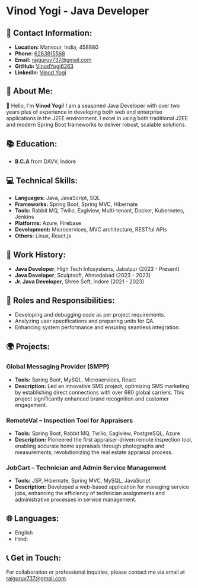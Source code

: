 # Vinod Yogi - Java Developer

## 📍 Contact Information:
- **Location:** Mansour, India, 458880
- **Phone:** [6263815568](tel:6263815568)
- **Email:** [rajguruv737@gmail.com](mailto:rajguruv737@gmail.com)
- **GitHub:** [VinodYogi6263](https://github.com/VinodYogi6263)
- **LinkedIn:** [Vinod Yogi](https://www.linkedin.com/in/vinod-yogi)

## 💫 About Me:
👋 Hello, I'm **Vinod Yogi**! I am a seasoned Java Developer with over two years plus of experience in developing both web and enterprise applications in the J2EE environment. I excel in using both traditional J2EE and modern Spring Boot frameworks to deliver robust, scalable solutions.

## 📚 Education:
- **B.C.A** from DAVV, Indore

## 💻 Technical Skills:
- **Languages:** Java, JavaScript, SQL
- **Frameworks:** Spring Boot, Spring MVC, Hibernate
- **Tools:** Rabbit MQ, Twilio, Eaglview, Multi-tenant, Docker, Kubernetes, Jenkins
- **Platforms:** Azure, Firebase
- **Development:** Microservices, MVC architecture, RESTful APIs
- **Others:** Linux, React.js

## 📜 Work History:
- **Java Developer**, High Tech Infosystems, Jabalpur (2023 - Present)
- **Java Developer**, Sculptsoft, Ahmedabad (2023 - 2023)
- **Jr. Java Developer**, Shree Soft, Indore (2021 - 2023)

## 🔧 Roles and Responsibilities:
- Developing and debugging code as per project requirements.
- Analyzing user specifications and preparing units for QA.
- Enhancing system performance and ensuring seamless integration.

## 🌍 Projects:
### Global Messaging Provider (SMPP)
- **Tools:** Spring Boot, MySQL, Microservices, React
- **Description:** Led an innovative SMS project, optimizing SMS marketing by establishing direct connections with over 680 global carriers. This project significantly enhanced brand recognition and customer engagement.

### RemoteVal – Inspection Tool for Appraisers
- **Tools:** Spring Boot, Rabbit MQ, Twilio, Eaglview, PostgreSQL, Azure
- **Description:** Pioneered the first appraiser-driven remote inspection tool, enabling accurate home appraisals through photographs and measurements, revolutionizing the real estate appraisal process.

### JobCart – Technician and Admin Service Management
- **Tools:** JSP, Hibernate, Spring MVC, MySQL, JavaScript
- **Description:** Developed a web-based application for managing service jobs, enhancing the efficiency of technician assignments and administrative processes in service management.

## 🌐 Languages:
- English
- Hindi

## 📞 Get in Touch:
For collaboration or professional inquiries, please contact me via email at [rajguruv737@gmail.com](mailto:rajguruv737@gmail.com).
